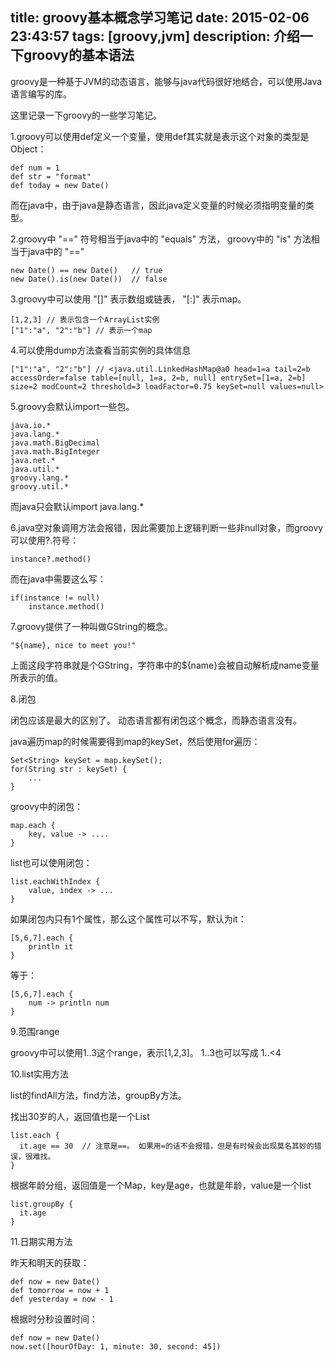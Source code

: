 title: groovy基本概念学习笔记
date: 2015-02-06 23:43:57
tags: [groovy,jvm]
description: 介绍一下groovy的基本语法
----------------

groovy是一种基于JVM的动态语言，能够与java代码很好地结合，可以使用Java语言编写的库。 

这里记录一下groovy的一些学习笔记。

1.groovy可以使用def定义一个变量，使用def其实就是表示这个对象的类型是Object：

    def num = 1
    def str = "format"
    def today = new Date()

而在java中，由于java是静态语言，因此java定义变量的时候必须指明变量的类型。


2.groovy中 "==" 符号相当于java中的 "equals" 方法， groovy中的 "is" 方法相当于java中的 "=="

    new Date() == new Date()   // true
    new Date().is(new Date())  // false

3.groovy中可以使用 "[]" 表示数组或链表， "[:]" 表示map。

    [1,2,3] // 表示包含一个ArrayList实例
    ["1":"a", "2":"b"] // 表示一个map

4.可以使用dump方法查看当前实例的具体信息

    ["1":"a", "2":"b"] // <java.util.LinkedHashMap@a0 head=1=a tail=2=b accessOrder=false table=[null, 1=a, 2=b, null] entrySet=[1=a, 2=b] size=2 modCount=2 threshold=3 loadFactor=0.75 keySet=null values=null>

5.groovy会默认import一些包。

    java.io.*
    java.lang.*
    java.math.BigDecimal
    java.math.BigInteger
    java.net.*
    java.util.*
    groovy.lang.*
    groovy.util.*

而java只会默认import    java.lang.*

6.java空对象调用方法会报错，因此需要加上逻辑判断一些非null对象，而groovy可以使用?.符号：

    instance?.method()

而在java中需要这么写：

    if(instance != null)
        instance.method()

7.groovy提供了一种叫做GString的概念。

    "${name}, nice to meet you!"

上面这段字符串就是个GString，字符串中的${name}会被自动解析成name变量所表示的值。

8.闭包

闭包应该是最大的区别了。 动态语言都有闭包这个概念，而静态语言没有。 

java遍历map的时候需要得到map的keySet，然后使用for遍历：

    Set<String> keySet = map.keySet();
    for(String str : keySet) {
        ...
    }

groovy中的闭包：

    map.each {
        key, value -> ....
    }  

list也可以使用闭包：

    list.eachWithIndex {
        value, index -> ...
    }

如果闭包内只有1个属性，那么这个属性可以不写，默认为it：

    [5,6,7].each {
        println it
    }

等于：

    [5,6,7].each {
        num -> println num
    }


9.范围range

groovy中可以使用1..3这个range，表示[1,2,3]。 1..3也可以写成 1..<4 


10.list实用方法

list的findAll方法，find方法，groupBy方法。

找出30岁的人，返回值也是一个List

    list.each {
      it.age == 30  // 注意是==。 如果用=的话不会报错，但是有时候会出现莫名其妙的错误，很难找。
    }

根据年龄分组，返回值是一个Map，key是age，也就是年龄，value是一个list

    list.groupBy {
      it.age
    }

11.日期实用方法

昨天和明天的获取：

    def now = new Date()
    def tomorrow = now + 1
    def yesterday = now - 1

根据时分秒设置时间：

    def now = new Date()
    now.set([hourOfDay: 1, minute: 30, second: 45])
